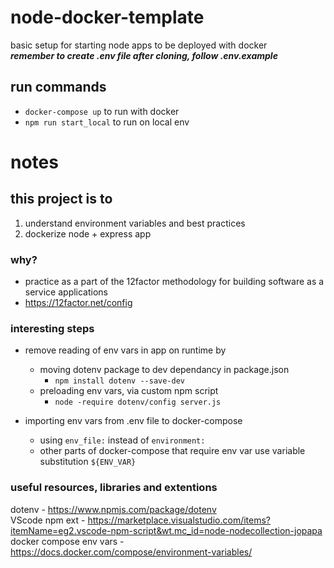 # node-docker-template
basic setup for starting node apps to be deployed with docker  
<strong><i>remember to create .env file after cloning, follow .env.example</i></strong>

## run commands
- `docker-compose up` to run with docker
- `npm run start_local` to run on local env

# notes

## this project is to
1. understand environment variables and best practices
2. dockerize node + express app 

### why?
- practice as a part of the 12factor methodology for building software as a service applications
- https://12factor.net/config

### interesting steps
- remove reading of env vars in app on runtime by 
    - moving dotenv package to dev dependancy in package.json
        - `npm install dotenv --save-dev`
    - preloading env vars, via custom npm script
        - `node -require dotenv/config server.js`

- importing env vars from .env file to docker-compose
    - using `env_file:` instead of `environment:`
    - other parts of docker-compose that require env var use variable substitution `${ENV_VAR}` 

### useful resources, libraries and extentions
dotenv - https://www.npmjs.com/package/dotenv   
VScode npm ext -  https://marketplace.visualstudio.com/items?itemName=eg2.vscode-npm-script&wt.mc_id=node-nodecollection-jopapa  
docker compose env vars - https://docs.docker.com/compose/environment-variables/
